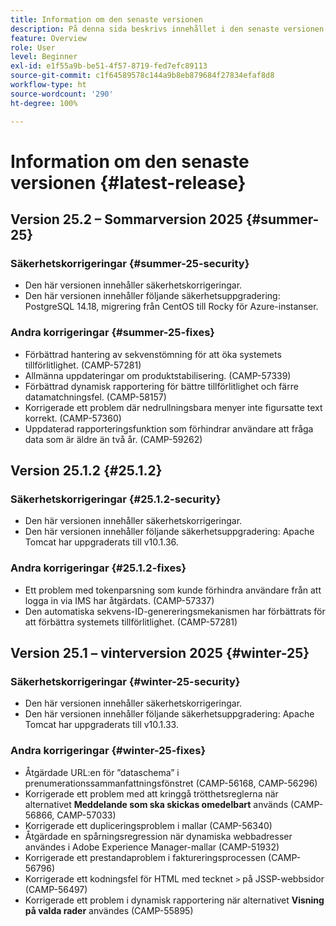 ```yaml
---
title: Information om den senaste versionen
description: På denna sida beskrivs innehållet i den senaste versionen av Campaign Standard
feature: Overview
role: User
level: Beginner
exl-id: e1f55a9b-be51-4f57-8719-fed7efc89113
source-git-commit: c1f64589578c144a9b8eb879684f27834efaf8d8
workflow-type: ht
source-wordcount: '290'
ht-degree: 100%

---
```



# Information om den senaste versionen {#latest-release}

<!--
## Release notes {#e-new-release}


This section lists improvements and changes included in the next Campaign Standard release.

>[!CAUTION]
>
>This content is subject to changes without prior notice until the stage environments upgrade date. Learn more in the [Release planning page](../../rn/using/release-planning.md).

-->

## Version 25.2 – Sommarversion 2025 {#summer-25}

### Säkerhetskorrigeringar {#summer-25-security}

* Den här versionen innehåller säkerhetskorrigeringar.
* Den här versionen innehåller följande säkerhetsuppgradering: PostgreSQL 14.18, migrering från CentOS till Rocky för Azure-instanser.

### Andra korrigeringar {#summer-25-fixes}

* Förbättrad hantering av sekvenstömning för att öka systemets tillförlitlighet. (CAMP-57281)
* Allmänna uppdateringar om produktstabilisering. (CAMP-57339)
* Förbättrad dynamisk rapportering för bättre tillförlitlighet och färre datamatchningsfel. (CAMP-58157)
* Korrigerade ett problem där nedrullningsbara menyer inte figursatte text korrekt. (CAMP-57360)
* Uppdaterad rapporteringsfunktion som förhindrar användare att fråga data som är äldre än två år. (CAMP-59262)

## Version 25.1.2 {#25.1.2}

### Säkerhetskorrigeringar {#25.1.2-security}

* Den här versionen innehåller säkerhetskorrigeringar.
* Den här versionen innehåller följande säkerhetsuppgradering: Apache Tomcat har uppgraderats till v10.1.36.

### Andra korrigeringar {#25.1.2-fixes}

* Ett problem med tokenparsning som kunde förhindra användare från att logga in via IMS har åtgärdats. (CAMP-57337)
* Den automatiska sekvens-ID-genereringsmekanismen har förbättrats för att förbättra systemets tillförlitlighet. (CAMP-57281)

## Version 25.1 – vinterversion 2025 {#winter-25}

### Säkerhetskorrigeringar {#winter-25-security}

* Den här versionen innehåller säkerhetskorrigeringar.
* Den här versionen innehåller följande säkerhetsuppgradering: Apache Tomcat har uppgraderats till v10.1.33.

### Andra korrigeringar {#winter-25-fixes}


* Åtgärdade URL:en för ”dataschema” i prenumerationssammanfattningsfönstret (CAMP-56168, CAMP-56296)
* Korrigerade ett problem med att kringgå trötthetsreglerna när alternativet **Meddelande som ska skickas omedelbart** används (CAMP-56866, CAMP-57033)
* Korrigerade ett dupliceringsproblem i mallar (CAMP-56340)
* Åtgärdade en spårningsregression när dynamiska webbadresser användes i Adobe Experience Manager-mallar (CAMP-51932)
* Korrigerade ett prestandaproblem i faktureringsprocessen (CAMP-56796)
* Korrigerade ett kodningsfel för HTML med tecknet `>` på JSSP-webbsidor (CAMP-56497)
* Korrigerade ett problem i dynamisk rapportering när alternativet **Visning på valda rader** användes (CAMP-55895)

